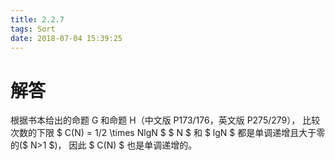 ```yaml
---
title: 2.2.7
tags: Sort
date: 2018-07-04 15:39:25
---
```


# 解答

根据书本给出的命题 G 和命题 H（中文版 P173/176，英文版 P275/279）， 
比较次数的下限 $ C(N) = 1/2 \times NlgN $
$ N $ 和 $ lgN $ 都是单调递增且大于零的($ N>1 $)，
因此 $ C(N) $ 也是单调递增的。
